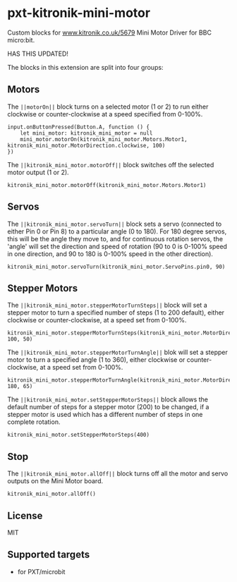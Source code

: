 # pxt-kitronik-mini-motor

Custom blocks for www.kitronik.co.uk/5679 Mini Motor Driver for BBC micro:bit.

HAS THIS UPDATED!

The blocks in this extension are split into four groups:

## Motors

The ``||motorOn||`` block turns on a selected motor (1 or 2)
to run either clockwise or counter-clockwise at a speed specified from 0-100%.

```blocks
input.onButtonPressed(Button.A, function () {
    let mini_motor: kitronik_mini_motor = null
    mini_motor.motorOn(kitronik_mini_motor.Motors.Motor1, kitronik_mini_motor.MotorDirection.clockwise, 100)
})
```

The ``||kitronik_mini_motor.motorOff||`` block switches off the selected motor output (1 or 2).

```blocks
kitronik_mini_motor.motorOff(kitronik_mini_motor.Motors.Motor1)
```

## Servos

The ``||kitronik_mini_motor.servoTurn||`` block sets a servo (connected to either Pin 0 or Pin 8)
to a particular angle (0 to 180). For 180 degree servos, this will be the angle they move to, and 
for continuous rotation servos, the 'angle' will set the direction and speed of rotation 
(90 to 0 is 0-100% speed in one direction, and 90 to 180 is 0-100% speed in the other direction).

```blocks
kitronik_mini_motor.servoTurn(kitronik_mini_motor.ServoPins.pin0, 90)
```

## Stepper Motors

The ``||kitronik_mini_motor.stepperMotorTurnSteps||`` block will set a stepper motor to turn a specified
number of steps (1 to 200 default), either clockwise or counter-clockwise, at a speed set from 0-100%.

```blocks
kitronik_mini_motor.stepperMotorTurnSteps(kitronik_mini_motor.MotorDirection.clockwise, 100, 50)
```

The ``||kitronik_mini_motor.stepperMotorTurnAngle||`` blok will set a stepper motor to turn a specified angle
(1 to 360), either clockwise or counter-clockwise, at a speed set from 0-100%.

```blocks
kitronik_mini_motor.stepperMotorTurnAngle(kitronik_mini_motor.MotorDirection.counterClockwise, 180, 65)
```

The ``||kitronik_mini_motor.setStepperMotorSteps||`` block allows the default number of steps for a stepper motor (200)
to be changed, if a stepper motor is used which has a different number of steps in one complete rotation.

```blocks
kitronik_mini_motor.setStepperMotorSteps(400)
```

## Stop

The ``||kitronik_mini_motor.allOff||`` block turns off all the motor and servo outputs on the Mini Motor board.

```blocks
kitronik_mini_motor.allOff()
```

## License

MIT

## Supported targets

* for PXT/microbit

<script src="https://makecode.com/gh-pages-embed.js"></script><script>makeCodeRender("{{ site.makecode.home_url }}", "{{ site.github.owner_name }}/{{ site.github.repository_name }}");</script>

